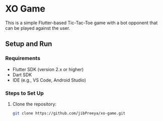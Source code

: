 # XO Game 

This is a simple Flutter-based Tic-Tac-Toe game with a bot opponent that can be played against the user.

## Setup and Run

### Requirements
- Flutter SDK (version 2.x or higher)
- Dart SDK
- IDE (e.g., VS Code, Android Studio)

### Steps to Set Up

1. Clone the repository:
   ```bash
   git clone https://github.com/่jibPreeya/xo-game.git
